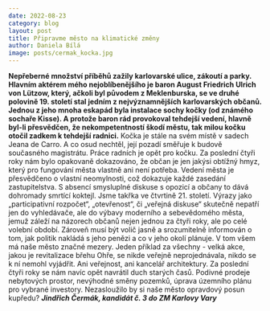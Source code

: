 ```yaml
---
date: 2022-08-23
category: blog
layout: post
title: Připravme město na klimatické změny
author: Daniela Bílá
image: posts/cermak_kocka.jpg
---
```

**Nepřeberné množství příběhů zažily karlovarské ulice, zákoutí a parky. Hlavním aktérem mého nejoblíbenějšího je baron August Friedrich Ulrich von Lützow, který, ačkoli byl původem z Meklenburska, se ve druhé polovině 19. století stal jedním z nejvýznamnějších karlovarských občanů. Jednou z jeho mnoha eskapád byla instalace sochy kočky (od známého sochaře Kisse). A protože baron rád provokoval tehdejší vedení, hlavně  byl-li přesvědčen, že nekompetentností škodí městu, tak milou kočku otočil zadkem k tehdejší radnici.**
Kočka je stále na svém místě v sadech Jeana de Carro. A co osud nechtěl, její pozadí směřuje k budově současného magistrátu. Práce radních je opět pro kočku. Za poslední čtyři roky nám bylo opakovaně dokazováno, že občan je jen jakýsi obtížný hmyz, který pro fungování města vlastně ani není potřeba. Vedení města je přesvědčeno o vlastní neomylnosti, což dokazuje každé zasedání zastupitelstva. S absencí smysluplné diskuse s opozicí a občany to dává dohromady smrtící koktejl.
Jsme takřka ve čtvrtině 21. století. Výrazy jako „participativní rozpočet“, „otevřenost“, či „veřejná diskuse“ skutečně nepatří jen do vyhledávače, ale do výbavy moderního a sebevědomého města, jemuž záleží na názorech občanů nejen jednou za čtyři roky, ale po celé volební období. Zároveň musí být volič jasně a srozumitelně informován o tom, jak politik nakládá s jeho penězi a co v jeho okolí plánuje. V tom všem má naše město značné mezery. Jeden příklad za všechny - velká akce, jakou je revitalizace břehu Ohře, se nikde veřejně neprojednávala, nikdo se k ní nemohl vyjádřit. Ani veřejnost, ani kancelář architektury.
Za poslední čtyři roky se nám navíc opět navrátil duch starých časů. Podivné prodeje nebytových prostor, nevýhodné směny pozemků, úprava územního plánu pro vybrané investory. Nezasloužilo by si naše město opravdový posun kupředu? 
***Jindřich Čermák, kandidát č. 3 do ZM Karlovy Vary***
